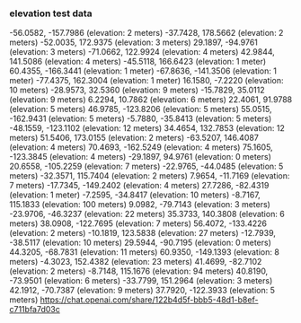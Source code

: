### elevation test data

-56.0582, -157.7986 (elevation: 2 meters)
-37.7428, 178.5662 (elevation: 2 meters)
-52.0035, 172.9375 (elevation: 3 meters)
29.1897, -94.9761 (elevation: 3 meters)
-71.0662, 122.9924 (elevation: 4 meters)
42.9844, 141.5086 (elevation: 4 meters)
-45.5118, 166.6423 (elevation: 1 meter)
60.4355, -166.3441 (elevation: 1 meter)
-67.8636, -141.3506 (elevation: 1 meter)
-77.4375, 162.3004 (elevation: 1 meter)
16.1580, -7.2220 (elevation: 10 meters)
-28.9573, 32.5360 (elevation: 9 meters)
-15.7829, 35.0112 (elevation: 9 meters)
6.2294, 10.7862 (elevation: 6 meters)
22.4061, 91.9788 (elevation: 5 meters)
46.9785, -123.8206 (elevation: 5 meters)
55.0515, -162.9431 (elevation: 5 meters)
-5.7880, -35.8413 (elevation: 5 meters)
-48.1559, -123.1102 (elevation: 12 meters)
34.4654, 132.7853 (elevation: 12 meters)
51.5406, 173.0155 (elevation: 2 meters)
-63.5207, 146.4087 (elevation: 4 meters)
70.4693, -162.5249 (elevation: 4 meters)
75.1605, -123.3845 (elevation: 4 meters)
-29.1897, 94.9761 (elevation: 0 meters)
20.6558, -105.2259 (elevation: 7 meters)
-22.9765, -44.0485 (elevation: 5 meters)
-32.3571, 115.7404 (elevation: 2 meters)
7.9654, -11.7169 (elevation: 7 meters)
-17.7345, -149.2402 (elevation: 4 meters)
27.7286, -82.4319 (elevation: 1 meter)
-7.2595, -34.8417 (elevation: 10 meters)
-8.7167, 115.1833 (elevation: 100 meters)
9.0982, -79.7143 (elevation: 3 meters)
-23.9706, -46.3237 (elevation: 22 meters)
35.3733, 140.3808 (elevation: 6 meters)
38.0908, -122.7695 (elevation: 7 meters)
56.4072, -133.4226 (elevation: 2 meters)
-10.1819, 123.5838 (elevation: 27 meters)
-12.7939, -38.5117 (elevation: 10 meters)
29.5944, -90.7195 (elevation: 0 meters)
44.3205, -68.7831 (elevation: 11 meters)
60.9350, -149.1393 (elevation: 8 meters)
-4.3023, 152.4382 (elevation: 23 meters)
41.4699, -82.7102 (elevation: 2 meters)
-8.7148, 115.1676 (elevation: 94 meters)
40.8190, -73.9501 (elevation: 6 meters)
-33.7799, 151.2964 (elevation: 3 meters)
42.1912, -70.7387 (elevation: 9 meters)
37.7920, -122.3933 (elevation: 5 meters)
https://chat.openai.com/share/122b4d5f-bbb5-48d1-b8ef-c711bfa7d03c